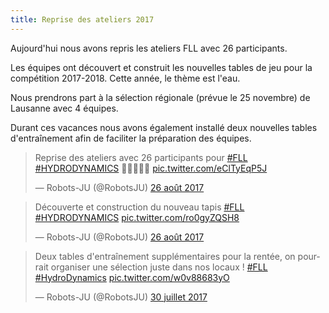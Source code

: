 ```yaml
---
title: Reprise des ateliers 2017
---
```


Aujourd'hui nous avons repris les ateliers FLL avec 26 participants.

Les équipes ont découvert et construit les nouvelles tables de jeu pour la compétition 2017-2018. Cette année, le thème est l'eau.

Nous prendrons part à la sélection régionale (prévue le 25 novembre) de Lausanne avec 4 équipes.


<!--more-->

Durant ces vacances nous avons également installé deux nouvelles tables d'entraînement afin de faciliter la préparation des équipes.

<blockquote class="twitter-tweet" data-lang="fr"><p lang="fr" dir="ltr">Reprise des ateliers avec 26 participants pour <a href="https://twitter.com/hashtag/FLL?src=hash">#FLL</a> <a href="https://twitter.com/hashtag/HYDRODYNAMICS?src=hash">#HYDRODYNAMICS</a> 👩‍💻👨‍💻🤖 <a href="https://t.co/eClTyEqP5J">pic.twitter.com/eClTyEqP5J</a></p>&mdash; Robots-JU (@RobotsJU) <a href="https://twitter.com/RobotsJU/status/901547005255745536">26 août 2017</a></blockquote>
<blockquote class="twitter-tweet" data-lang="fr"><p lang="fr" dir="ltr">Découverte et construction du nouveau tapis <a href="https://twitter.com/hashtag/FLL?src=hash">#FLL</a> <a href="https://twitter.com/hashtag/HYDRODYNAMICS?src=hash">#HYDRODYNAMICS</a> <a href="https://t.co/ro0gyZQSH8">pic.twitter.com/ro0gyZQSH8</a></p>&mdash; Robots-JU (@RobotsJU) <a href="https://twitter.com/RobotsJU/status/901548896496873472">26 août 2017</a></blockquote>
<blockquote class="twitter-tweet" data-lang="fr"><p lang="fr" dir="ltr">Deux tables d&#39;entraînement supplémentaires pour la rentée, on pourrait organiser une sélection juste dans nos locaux ! <a href="https://twitter.com/hashtag/FLL?src=hash">#FLL</a> <a href="https://twitter.com/hashtag/HydroDynamics?src=hash">#HydroDynamics</a> <a href="https://t.co/w0v88683yO">pic.twitter.com/w0v88683yO</a></p>&mdash; Robots-JU (@RobotsJU) <a href="https://twitter.com/RobotsJU/status/891724004658171909">30 juillet 2017</a></blockquote>
<script async src="//platform.twitter.com/widgets.js" charset="utf-8"></script>
